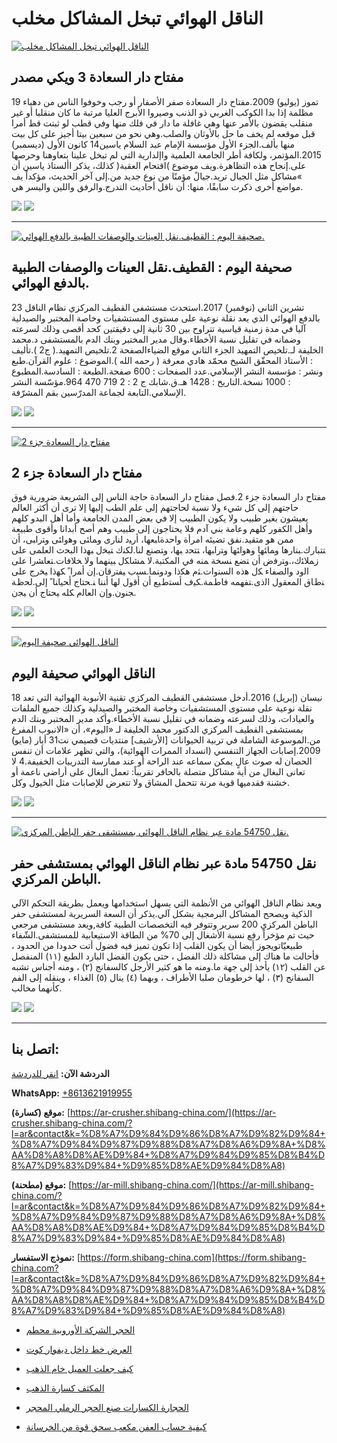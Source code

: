 # الناقل الهوائي تبخل المشاكل مخلب

<a href="https://swt.shibang-china.com/?l=ar&img&k=%D8%A7%D9%84%D9%86%D8%A7%D9%82%D9%84+%D8%A7%D9%84%D9%87%D9%88%D8%A7%D8%A6%D9%8A+%D8%AA%D8%A8%D8%AE%D9%84+%D8%A7%D9%84%D9%85%D8%B4%D8%A7%D9%83%D9%84+%D9%85%D8%AE%D9%84%D8%A8" target="_blank">![الناقل الهوائي تبخل المشاكل مخلب](http://static.shibang-china.com/all-800x300/749.jpg)</a>

## مفتاح دار السعادة 3 ويكي مصدر
19 تموز (يوليو) 2009.مفتاح دار السعادة صفر الأصفار أو رجب وخوفوا الناس من دهياء مظلمة إذا بدا الكوكب الغربي ذو الذنب وصيروا الأبرج العليا مرتبة ما كان منقلبا أو غير منقلب يقضون بالأمر عنها وهي غافلة ما دار في فلك منها وفي قطب لو ثبتت قط أمرا قبل موقعه لم يخف ما حل بالأوثان والصلب.وهي نحو من سبعين بيتا أجيز على كل بيت منها بألف.الجزء الأول مؤسسة الإمام عبد السلام ياسين14 كانون الأول (ديسمبر) 2015.المؤتمر، ولكافة أطر الجامعة العلمية واإلدارية التي لم تبخل علينا بتعاوهنا وحرصها على.إنجاح هذه التظاهرة.ويف موضوع )اقتحام العقبة( كذلك، يذكر األستاذ ياسين أن »مشاكل مثل الجبال تريد.جيالً مؤمنًا من نوع جديد من.إلى آخر الحديث، مؤكداً يف مواضع أخرى ذكرت سابقًا، منها: أن ناقل أحاديث التدرج.والرفق واللين واليسر هي.


<a href="https://whatsapp.shibangsoft.com/WhatsApp.php" target="_blank" title="WhatsApp">![](http://static.shibang-china.com/icon/whatsapp.png)</a> <a href="https://swt.shibang-china.com/?l=ar&icon&k=%D8%A7%D9%84%D9%86%D8%A7%D9%82%D9%84+%D8%A7%D9%84%D9%87%D9%88%D8%A7%D8%A6%D9%8A+%D8%AA%D8%A8%D8%AE%D9%84+%D8%A7%D9%84%D9%85%D8%B4%D8%A7%D9%83%D9%84+%D9%85%D8%AE%D9%84%D8%A8" target="_blank">![](http://static.shibang-china.com/icon/chat-ar.png)</a>

---

<a href="https://swt.shibang-china.com/?l=ar&img&k=%D8%A7%D9%84%D9%86%D8%A7%D9%82%D9%84+%D8%A7%D9%84%D9%87%D9%88%D8%A7%D8%A6%D9%8A+%D8%AA%D8%A8%D8%AE%D9%84+%D8%A7%D9%84%D9%85%D8%B4%D8%A7%D9%83%D9%84+%D9%85%D8%AE%D9%84%D8%A8" target="_blank">![صحيفة اليوم : القطيف.نقل العينات والوصفات الطبية بالدفع الهوائي.](http://static.shibang-china.com/all-800x300/876.jpg)</a>

## صحيفة اليوم : القطيف.نقل العينات والوصفات الطبية بالدفع الهوائي.
23 تشرين الثاني (نوفمبر) 2017.استحدث مستشفى القطيف المركزي نظام الناقل بالدفع الهوائي الذي يعد نقلة نوعية على مستوى المستشفيات وخاصة المختبر والصيدلية آليا في مدة زمنية قياسية تتراوح بين 30 ثانية إلى دقيقتين كحد أقصى وذلك لسرعته وضمانه في تقليل نسبة الأخطاء.وقال مدير المختبر وبنك الدم بالمستشفى د.محمد الخليفة لـ.تلخيص التمهيد الجزء الثاني موقع الضياءالصفحة 2.تلخيص التمهيد.( ج2 ).تأليف : الأستاذ المحقّق الشيخ محمّد هادي معرفة ( رحمه الله ).الموضوع : علوم القرآن.طبع ونشر : مؤسسة النشر الإسلامي.عدد الصفحات : 600 صفحة.الطبعة : السادسة.المطبوع : 1000 نسخة.التاريخ : 1428 هـ.ق.شابك ج 2 : 2 719 470 964.مؤسّسة النشر الإسلامي.التابعة لجماعة المدرّسين بقم المشرّفة.


<a href="https://whatsapp.shibangsoft.com/WhatsApp.php" target="_blank" title="WhatsApp">![](http://static.shibang-china.com/icon/whatsapp.png)</a> <a href="https://swt.shibang-china.com/?l=ar&icon&k=%D8%A7%D9%84%D9%86%D8%A7%D9%82%D9%84+%D8%A7%D9%84%D9%87%D9%88%D8%A7%D8%A6%D9%8A+%D8%AA%D8%A8%D8%AE%D9%84+%D8%A7%D9%84%D9%85%D8%B4%D8%A7%D9%83%D9%84+%D9%85%D8%AE%D9%84%D8%A8" target="_blank">![](http://static.shibang-china.com/icon/chat-ar.png)</a>

---

<a href="https://swt.shibang-china.com/?l=ar&img&k=%D8%A7%D9%84%D9%86%D8%A7%D9%82%D9%84+%D8%A7%D9%84%D9%87%D9%88%D8%A7%D8%A6%D9%8A+%D8%AA%D8%A8%D8%AE%D9%84+%D8%A7%D9%84%D9%85%D8%B4%D8%A7%D9%83%D9%84+%D9%85%D8%AE%D9%84%D8%A8" target="_blank">![مفتاح دار السعادة جزء 2](http://static.shibang-china.com/all-800x300/741.jpg)</a>

## مفتاح دار السعادة جزء 2
مفتاح دار السعادة جزء 2.فصل مفتاح دار السعادة حاجة الناس إلى الشريعة ضرورية فوق حاجتهم إلى كل شيء ولا نسبة لحاجتهم إلى علم الطب إليها إلا ترى أن أكثر العالم يعيشون بغير طبيب ولا يكون الطبيب إلا في بعض المدن الجامعة وأما أهل البدو كلهم وأهل الكفور كلهم وعامة بني آدم فلا يحتاجون إلى طبيب وهم أصح أبدانا وأقوى طبيعة ممن هو متقيد.نفق تضيئه امرأة واحدةﺎﺒﻌﻬﺎ، ﺃﺭﻴﺩ ﻟﻨﺎﺭﻯ ﻭﻤﺎﺌﻰ ﻭﻫﻭﺍﺌﻰ ﻭﺘﺭﺍﺒﻰ، ﺃﻥ ﺘﺘﺒﺎﺭﻙ.ﺒﻨﺎﺭﻫﺎ ﻭﻤﺎﺌﻬﺎ ﻭﻫﻭﺍﺌﻬﺎ ﻭﺘﺭﺍﺒﻬﺎ، ﺘﺘﺤﺩ ﺒﻬﺎ، ﻭﺘﺼﻨﻊ ﻟﻨﺎ.ﻟﻜﻨﻙ ﺘﺒﺨل ﺒﻬﺫﺍ ﺍﻟﺒﺤﺙ ﺍﻟﻌﻠﻤﻰ ﻋﻠﻰ ﺯﻤﻼﺌﻙ،.ﻭﺘﺭﻓﺽ ﺃﻥ ﺘﻀﻊ ﻨﺴﺨﺔ ﻤﻨﻪ ﻓﻲ ﺍﻟﻤﻜﺘﺒﺔ.ﻻ ﻤﺸﺎﻜل ﺒﻴﻨﻬﻤﺎ ﻭﻻ ﺨﻼﻓﺎﺕ.ﺘﻌﺎﺸﺭﺍ ﻋﻠﻰ ﺍﻟﻭﺩ ﻭﺍﻟﺼﻔﺎﺀ ﻜل ﻫﺫﻩ ﺍﻟﺴﻨﻭﺍﺕ.ﺜﻡ ﻫﻜﺫﺍ ﻭﺩﻭﻨﻤﺎ.ﺴﺒﺏ ﻴﻔﺘﺭﻗﺎﻥ.ﺇﻥ ﺃﻤﺭﺍﹰ ﻜﻬﺫﺍ ﻴﺨﺭﺝ ﻋﻠﻰ ﻨﻁﺎﻕ ﺍﻟﻤﻌﻘﻭل ﺍﻟﺫﻯ.ﺘﻔﻬﻤﻪ ﻓﺎﻁﻤﺔ.ﻜﻴﻑ ﺃﺴﺘﻁﻴﻊ ﺃﻥ ﺃﻗﻭل ﻟﻬﺎ ﺃﻨﻨﺎ ﻨ.ﺤﺘﺎﺝ ﺃﺤﻴﺎﻨﺎﹰ ﺇﻟﻰ.ﻟﺤﻅﺔ ﺠﻨﻭﻥ.ﻭﺇﻥ ﺍﻟﻌﺎﻟﻡ ﻜﻠﻪ ﻴﺤﺘﺎﺝ ﺃﻥ ﻴﺠﻥ.


<a href="https://whatsapp.shibangsoft.com/WhatsApp.php" target="_blank" title="WhatsApp">![](http://static.shibang-china.com/icon/whatsapp.png)</a> <a href="https://swt.shibang-china.com/?l=ar&icon&k=%D8%A7%D9%84%D9%86%D8%A7%D9%82%D9%84+%D8%A7%D9%84%D9%87%D9%88%D8%A7%D8%A6%D9%8A+%D8%AA%D8%A8%D8%AE%D9%84+%D8%A7%D9%84%D9%85%D8%B4%D8%A7%D9%83%D9%84+%D9%85%D8%AE%D9%84%D8%A8" target="_blank">![](http://static.shibang-china.com/icon/chat-ar.png)</a>

---

<a href="https://swt.shibang-china.com/?l=ar&img&k=%D8%A7%D9%84%D9%86%D8%A7%D9%82%D9%84+%D8%A7%D9%84%D9%87%D9%88%D8%A7%D8%A6%D9%8A+%D8%AA%D8%A8%D8%AE%D9%84+%D8%A7%D9%84%D9%85%D8%B4%D8%A7%D9%83%D9%84+%D9%85%D8%AE%D9%84%D8%A8" target="_blank">![الناقل الهوائي صحيفة اليوم](http://static.shibang-china.com/all-800x300/771.jpg)</a>

## الناقل الهوائي صحيفة اليوم
18 نيسان (إبريل) 2016.أدخل مستشفى القطيف المركزي تقنية الأنبوبة الهوائية التي تعد نقلة نوعية على مستوى المستشفيات وخاصة المختبر والصيدلية وكذلك جميع الملفات والعيادات، وذلك لسرعته وضمانه في تقليل نسبة الأخطاء.وأكد مدير المختبر وبنك الدم بمستشفى القطيف المركزي الدكتور محمد الخليفة لـ «اليوم»، أن «الانبوب المفرغ من.الموسوعة الشاملة في تربية الحيوانات [الأرشيف] منتديات قصيمي نت31 أيار (مايو) 2009.إصابات الجهاز التنفسي (انسداد الممرات الهوائية)، والتي تظهر علامات أن تنفس الحصان له صوت عالٍ يمكن سماعه عند الراحة أو عند ممارسة التدريبات الخفيفة.4 لا تعانى البغال من أية مشاكل متصلة بالحافر تقريباً: تعمل البغال على أراضى ناعمة أو خشنة فقدميها قوية مرنة تتحمل المشاق ولا تتعرض للإصابات مثل الخيول وكل.


<a href="https://whatsapp.shibangsoft.com/WhatsApp.php" target="_blank" title="WhatsApp">![](http://static.shibang-china.com/icon/whatsapp.png)</a> <a href="https://swt.shibang-china.com/?l=ar&icon&k=%D8%A7%D9%84%D9%86%D8%A7%D9%82%D9%84+%D8%A7%D9%84%D9%87%D9%88%D8%A7%D8%A6%D9%8A+%D8%AA%D8%A8%D8%AE%D9%84+%D8%A7%D9%84%D9%85%D8%B4%D8%A7%D9%83%D9%84+%D9%85%D8%AE%D9%84%D8%A8" target="_blank">![](http://static.shibang-china.com/icon/chat-ar.png)</a>

---

<a href="https://swt.shibang-china.com/?l=ar&img&k=%D8%A7%D9%84%D9%86%D8%A7%D9%82%D9%84+%D8%A7%D9%84%D9%87%D9%88%D8%A7%D8%A6%D9%8A+%D8%AA%D8%A8%D8%AE%D9%84+%D8%A7%D9%84%D9%85%D8%B4%D8%A7%D9%83%D9%84+%D9%85%D8%AE%D9%84%D8%A8" target="_blank">![نقل 54750 مادة عبر نظام الناقل الهوائي بمستشفى حفر الباطن المركزي.](http://static.shibang-china.com/all-800x300/1282.jpg)</a>

## نقل 54750 مادة عبر نظام الناقل الهوائي بمستشفى حفر الباطن المركزي.
ويعد نظام الناقل الهوائي من الأنظمة التي يسهل استخدامها ويعمل بطريقة التحكم الآلي الذكية ويصحح المشاكل البرمجية بشكل آلي.يذكر أن السعة السريرية لمستشفى حفر الباطن المركزي 200 سرير وتتوفر فيه التخصصات الطبية كافة,ويعد مستشفى مرجعي حيث تم مؤخراً رفع نسبة الأشغال إلى 70% من الطاقة الاستيعابية للمستشفى.الشّفاء طبيعيّاتويجوز أيضا أن يكون القلب إذا تكون تميز فيه فضول أتت حدودا من الحدود ، فأحالت ما هناك إلى مشاكلة ذلك الفضل ، حتى يكون الفضل البارد الطبع (١١) المنفصل عن القلب (١٢) يأخذ إلى جهة ما.ومنه ما هو كثير الأرجل كالسفانج (٢) ، ومنه أجناس تشبه السفانج (٣) ، لها خرطومان صلبا الأطراف ، وبهما (٤) ينال (٥) الغذاء ، وينقله إلى الفم كأنهما مخالب.


<a href="https://whatsapp.shibangsoft.com/WhatsApp.php" target="_blank" title="WhatsApp">![](http://static.shibang-china.com/icon/whatsapp.png)</a> <a href="https://swt.shibang-china.com/?l=ar&icon&k=%D8%A7%D9%84%D9%86%D8%A7%D9%82%D9%84+%D8%A7%D9%84%D9%87%D9%88%D8%A7%D8%A6%D9%8A+%D8%AA%D8%A8%D8%AE%D9%84+%D8%A7%D9%84%D9%85%D8%B4%D8%A7%D9%83%D9%84+%D9%85%D8%AE%D9%84%D8%A8" target="_blank">![](http://static.shibang-china.com/icon/chat-ar.png)</a>

---
## اتصل بنا:

**الدردشة الآن:** [انقر للدردشة](https://swt.shibang-china.com?l=ar&contact&k=%D8%A7%D9%84%D9%86%D8%A7%D9%82%D9%84+%D8%A7%D9%84%D9%87%D9%88%D8%A7%D8%A6%D9%8A+%D8%AA%D8%A8%D8%AE%D9%84+%D8%A7%D9%84%D9%85%D8%B4%D8%A7%D9%83%D9%84+%D9%85%D8%AE%D9%84%D8%A8)

**WhatsApp:**  [+8613621919955](https://whatsapp.shibangsoft.com/WhatsApp.php)

**موقع (كسارة):** [https://ar-crusher.shibang-china.com/](https://ar-crusher.shibang-china.com/?l=ar&contact&k=%D8%A7%D9%84%D9%86%D8%A7%D9%82%D9%84+%D8%A7%D9%84%D9%87%D9%88%D8%A7%D8%A6%D9%8A+%D8%AA%D8%A8%D8%AE%D9%84+%D8%A7%D9%84%D9%85%D8%B4%D8%A7%D9%83%D9%84+%D9%85%D8%AE%D9%84%D8%A8)

**موقع (مطحنة):** [https://ar-mill.shibang-china.com/](https://ar-mill.shibang-china.com/?l=ar&contact&k=%D8%A7%D9%84%D9%86%D8%A7%D9%82%D9%84+%D8%A7%D9%84%D9%87%D9%88%D8%A7%D8%A6%D9%8A+%D8%AA%D8%A8%D8%AE%D9%84+%D8%A7%D9%84%D9%85%D8%B4%D8%A7%D9%83%D9%84+%D9%85%D8%AE%D9%84%D8%A8)

**نموذج الاستفسار:** [https://form.shibang-china.com](https://form.shibang-china.com?l=ar&contact&k=%D8%A7%D9%84%D9%86%D8%A7%D9%82%D9%84+%D8%A7%D9%84%D9%87%D9%88%D8%A7%D8%A6%D9%8A+%D8%AA%D8%A8%D8%AE%D9%84+%D8%A7%D9%84%D9%85%D8%B4%D8%A7%D9%83%D9%84+%D9%85%D8%AE%D9%84%D8%A8)

* [الحجر الشركة الأوروبية محطم](../30/%D8%A7%D9%84%D8%AD%D8%AC%D8%B1%20%D8%A7%D9%84%D8%B4%D8%B1%D9%83%D8%A9%20%D8%A7%D9%84%D8%A3%D9%88%D8%B1%D9%88%D8%A8%D9%8A%D8%A9%20%D9%85%D8%AD%D8%B7%D9%85.md)

* [العرض خط داخل ديفوار كوت](../26/%D8%A7%D9%84%D8%B9%D8%B1%D8%B6%20%D8%AE%D8%B7%20%D8%AF%D8%A7%D8%AE%D9%84%20%D8%AF%D9%8A%D9%81%D9%88%D8%A7%D8%B1%20%D9%83%D9%88%D8%AA.md)

* [كيف جعلت العميل خام الذهب](../30/%D9%83%D9%8A%D9%81%20%D8%AC%D8%B9%D9%84%D8%AA%20%D8%A7%D9%84%D8%B9%D9%85%D9%8A%D9%84%20%D8%AE%D8%A7%D9%85%20%D8%A7%D9%84%D8%B0%D9%87%D8%A8.md)

* [المكثف كسارة الذهب](../29/%D8%A7%D9%84%D9%85%D9%83%D8%AB%D9%81%20%D9%83%D8%B3%D8%A7%D8%B1%D8%A9%20%D8%A7%D9%84%D8%B0%D9%87%D8%A8.md)

* [الحجارة الكسارات صنع الحجر الرملي المحجر](../30/%D8%A7%D9%84%D8%AD%D8%AC%D8%A7%D8%B1%D8%A9%20%D8%A7%D9%84%D9%83%D8%B3%D8%A7%D8%B1%D8%A7%D8%AA%20%D8%B5%D9%86%D8%B9%20%D8%A7%D9%84%D8%AD%D8%AC%D8%B1%20%D8%A7%D9%84%D8%B1%D9%85%D9%84%D9%8A%20%D8%A7%D9%84%D9%85%D8%AD%D8%AC%D8%B1.md)

* [كيفية حساب العفن مكعب سحق قوة من الخرسانة](../30/%D9%83%D9%8A%D9%81%D9%8A%D8%A9%20%D8%AD%D8%B3%D8%A7%D8%A8%20%D8%A7%D9%84%D8%B9%D9%81%D9%86%20%D9%85%D9%83%D8%B9%D8%A8%20%D8%B3%D8%AD%D9%82%20%D9%82%D9%88%D8%A9%20%D9%85%D9%86%20%D8%A7%D9%84%D8%AE%D8%B1%D8%B3%D8%A7%D9%86%D8%A9.md)